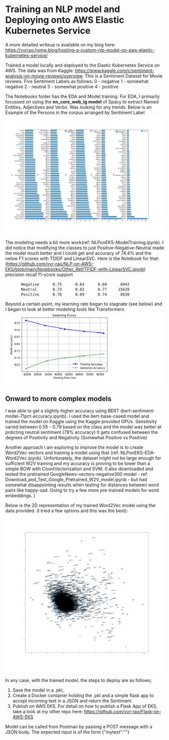 # Training an NLP model and Deploying onto AWS Elastic Kubernetes Service

A more detailed writeup is available on my blog here: https://vvrrao.home.blog/hosting-a-custom-nlp-model-on-aws-elastic-kubernetes-service/

Trained a model locally and deployed  to the Elastic Kubernetes Service on AWS. The data was from Kaggle: https://www.kaggle.com/c/sentiment-analysis-on-movie-reviews/overview.
This is a Sentiment Dataset for Movie reviews. Five Sentiment Labels as follows:
0 - negative
1 - somewhat negative
2 - neutral
3 - somewhat positive
4 - positive

The Notebooks folder has the EDA and Model training. For EDA, I primarily focussed on using the **en_core_web_lg model** of Spacy to extract Named Entities, Adjectives and Verbs. Was looking for any trends. Below is an Example of the Persons in the corpus arranged by Sentiment Label
![Persons by Sentiment](https://github.com/vvr-rao/NLP-on-AWS-EKS/blob/main/Notebooks/Persons.png?raw=true)

The modeling needs a bit more work(ref: NLPonEKS-ModelTraining.ipynb). I did notice that modifying the classes to just Positive-Negative-Neutral made the model much better and I could get and accuracy of 74.4% and the nelow F1 scores with TDIDF and LinearSVC. Here is the Notebook for that: (https://github.com/vvr-rao/NLP-on-AWS-EKS/blob/main/Notebooks/Other_Ref/TFIDF-with-LinearSVC.ipynb)
                        precision    recall  f1-score   support

           Negative      0.75      0.64      0.69      6943
           Neutral       0.73      0.82      0.77     15639
           Positive      0.78      0.69      0.74      8630
           
Beyond a certain point, my learning rate began to stagnate (see below) and I began to look at better modeling tools like Transformers
![Learning Curve SVM](https://github.com/vvr-rao/NLP-on-AWS-EKS/blob/main/Notebooks/Other_Ref/Learning_curve.png?raw=true)

## Onward to more complex models
I was able to get a slightly higher accuracy using BERT (bert-sentiment-model-71pct-accuracy.ipynb). I used the bert-base-cased model and trained the model on Kaggle using the Kaggle provided GPUs. Sensitivity varied between 0.55 - 0.79 based on the class and the model was better at prdicting neutral sentiment (79% accuracy) It gets confused between the degrees of Positivity and Negativity (Somewhat Positive vs Positive)

Another approach I am exploring to improve the model is to create Word2Vec vectors and training a model using that (ref: NLPonEKS-EDA-Word2Vec.ipynb). Unfortunately, the dataset might not be large enough for sufficient W2V training and my accuracy is proving to be lower than a simple BOW with CountVectorization and SVM. (I also downloaded and tested the pretrained GoogleNews-vectors-negative300 model - ref: Download_and_Test_Google_Pretrained_W2V_model.ipynb - but had somewhat disappointing results when testing for distances between word pairs like happy-sad. Going to try a few more pre-trained models for word embeddings. )

Below is the 2D representation of my trained Word2Vec model using the data provided. (I tried a few options and this was the best):
![Word2Vec](https://github.com/vvr-rao/NLP-on-AWS-EKS/blob/main/Notebooks/W2V.png?raw=true)

In any case, with the trained model, the steps to deploy are as follows;
1) Save the model in a .pkl, 
2) Create a Docker container holding the .pkl and a simple flask app to accept incoming text in a JSON and return the Sentiment
3) Publish on AWS EKS. For detail on how to publish a Flask App of EKS, take a look at my other repo here: https://github.com/vvr-rao/Flask-on-AWS-EKS

Model can be called from Postman by passing a POST message with a JSON body.
The expected input is of the form {"mytext":"<TEXT FOR WHICH SENTIMENT IS NEEDED>"}
  

